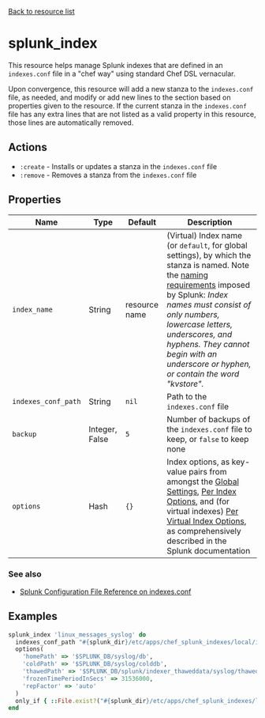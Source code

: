 [Back to resource list](../README.md#Resources)

# splunk_index

This resource helps manage Splunk indexes that are defined in an `indexes.conf` file in a "chef way" using standard Chef DSL vernacular.

Upon convergence, this resource will add a new stanza to the `indexes.conf` file, as needed, and modify or add new lines to the section based on properties given to the resource. If the current stanza in the `indexes.conf` file has any extra lines that are not listed as a valid property in this resource, those lines are automatically removed.

## Actions

- `:create` - Installs or updates a stanza in the `indexes.conf` file
- `:remove` - Removes a stanza from the `indexes.conf` file

## Properties

| Name                | Type           | Default        | Description                                                                                                                         |
| ------------------- | -------------- | -------------- | ----------------------------------------------------------------------------------------------------------------------------------- |
| `index_name`        | String         | resource name  | (Virtual) Index name (or `default`, for global settings), by which the stanza is named.  Note the [naming requirements](https://docs.splunk.com/Documentation/Splunk/latest/Admin/Indexesconf#PER_INDEX_OPTIONS) imposed by Splunk:  *Index names must consist of only numbers, lowercase letters, underscores, and hyphens. They cannot begin with an underscore or hyphen, or contain the word "kvstore".* |
| `indexes_conf_path` | String         | `nil`          | Path to the `indexes.conf` file                                                                                                     |
| `backup`            | Integer, False | `5`            | Number of backups of the `indexes.conf` file to keep, or `false` to keep none                                                       |
| `options`           | Hash           | `{}`           | Index options, as key-value pairs from amongst the [Global Settings](https://docs.splunk.com/Documentation/Splunk/latest/Admin/Indexesconf#GLOBAL_SETTINGS), [Per Index Options](https://docs.splunk.com/Documentation/Splunk/latest/Admin/Indexesconf#PER_INDEX_OPTIONS), and (for virtual indexes) [Per Virtual Index Options](https://docs.splunk.com/Documentation/Splunk/latest/Admin/Indexesconf#PER_VIRTUAL_INDEX_OPTIONS), as comprehensively described in the Splunk documentation |

### See also

- [Splunk Configuration File Reference on indexes.conf](https://docs.splunk.com/Documentation/Splunk/latest/Admin/Indexesconf#indexes.conf)

## Examples

```ruby
splunk_index 'linux_messages_syslog' do
  indexes_conf_path "#{splunk_dir}/etc/apps/chef_splunk_indexes/local/indexes.conf"
  options(
    'homePath' => '$SPLUNK_DB/syslog/db',
    'coldPath' => '$SPLUNK_DB/syslog/colddb',
    'thawedPath' => '$SPLUNK_DB/splunk/indexer_thaweddata/syslog/thaweddb',
    'frozenTimePeriodInSecs' => 31536000,
    'repFactor' => 'auto'
  )
  only_if { ::File.exist?("#{splunk_dir}/etc/apps/chef_splunk_indexes/local/indexes.conf") }
end
```

